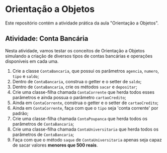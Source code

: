 # Orientação a Objetos

Este repositório contém a atividade prática da aula "Orientação a Objetos".

## Atividade: Conta Bancária

Nesta atividade, vamos testar os conceitos de Orientação a Objetos simulando a criação de diversos tipos de contas bancárias e operações disponíveis em cada uma.

1. Crie a classe `ContaBancaria`, que possui os parâmetros `agencia`, `numero`, `tipo` e `saldo`;
2. Dentro de `ContaBancaria`, construa o getter e o setter de `saldo`;
3. Dentro de `ContaBancaria`, crie os métodos `sacar` e `depositar`;
4. Crie uma classe-filha chamada `ContaCorrente` que herda todos esses parâmetros e ainda possua o parâmetro `cartaoCredito`;
5. Ainda em `ContaCorrente`, construa o getter e o setter de `cartaoCredito`;
6. Ainda em `ContaCorrente`, faça com que o `tipo` seja 'conta corrente' por padrão;
7. Crie uma classe-filha chamada `ContaPoupanca` que herda todos os parâmetros de `ContaBancaria`;
8. Crie uma classe-filha chamada `ContaUniversitaria` que herda todos os parâmetros de `ContaBancaria`;
9. Faça com que o método `saque` de `ContaUniversitaria` apenas seja capaz de sacar valores **menores que 500 reais**.
